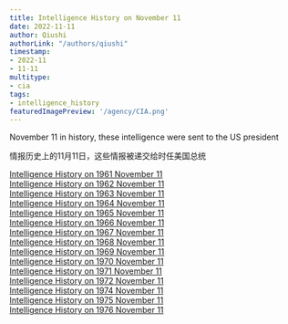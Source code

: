 ```yaml
---
title: Intelligence History on November 11
date: 2022-11-11
author: Qiushi 
authorLink: "/authors/qiushi"
timestamp: 
- 2022-11
- 11-11
multitype: 
- cia
tags: 
- intelligence_history
featuredImagePreview: '/agency/CIA.png'
---
```



November 11 in history, these intelligence were sent to the US president

情报历史上的11月11日，这些情报被递交给时任美国总统

<!--more-->







[Intelligence History on 1961 November 11](/dailybrief/1961-11-11)   
[Intelligence History on 1962 November 11](/dailybrief/1962-11-11)   
[Intelligence History on 1963 November 11](/dailybrief/1963-11-11)   
[Intelligence History on 1964 November 11](/dailybrief/1964-11-11)   
[Intelligence History on 1965 November 11](/dailybrief/1965-11-11)   
[Intelligence History on 1966 November 11](/dailybrief/1966-11-11)   
[Intelligence History on 1967 November 11](/dailybrief/1967-11-11)   
[Intelligence History on 1968 November 11](/dailybrief/1968-11-11)   
[Intelligence History on 1969 November 11](/dailybrief/1969-11-11)   
[Intelligence History on 1970 November 11](/dailybrief/1970-11-11)   
[Intelligence History on 1971 November 11](/dailybrief/1971-11-11)   
[Intelligence History on 1972 November 11](/dailybrief/1972-11-11)   
[Intelligence History on 1974 November 11](/dailybrief/1974-11-11)   
[Intelligence History on 1975 November 11](/dailybrief/1975-11-11)   
[Intelligence History on 1976 November 11](/dailybrief/1976-11-11)   
